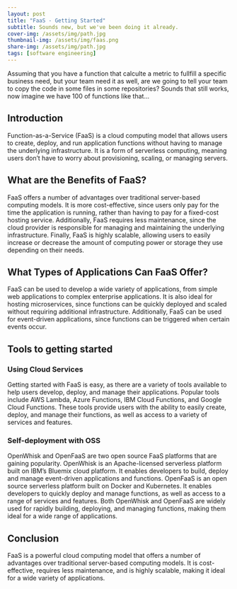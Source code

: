 ```yaml
---
layout: post
title: "FaaS - Getting Started"
subtitle: Sounds new, but we've been doing it already.
cover-img: /assets/img/path.jpg
thumbnail-img: /assets/img/faas.png
share-img: /assets/img/path.jpg
tags: [software engineering]
---
```


Assuming that you have a function that calculte a metric to fullfill a specific business need, but your team need it as well, are we going to tell your team to copy the code in some files in some repositories? Sounds that still works, now imagine we have 100 of functions like that...

## Introduction

Function-as-a-Service (FaaS) is a cloud computing model that allows users to create, deploy, and run application functions without having to manage the underlying infrastructure. It is a form of serverless computing, meaning users don’t have to worry about provisioning, scaling, or managing servers.

## What are the Benefits of FaaS?

FaaS offers a number of advantages over traditional server-based computing models. It is more cost-effective, since users only pay for the time the application is running, rather than having to pay for a fixed-cost hosting service. Additionally, FaaS requires less maintenance, since the cloud provider is responsible for managing and maintaining the underlying infrastructure. Finally, FaaS is highly scalable, allowing users to easily increase or decrease the amount of computing power or storage they use depending on their needs.

## What Types of Applications Can FaaS Offer?

FaaS can be used to develop a wide variety of applications, from simple web applications to complex enterprise applications. It is also ideal for hosting microservices, since functions can be quickly deployed and scaled without requiring additional infrastructure. Additionally, FaaS can be used for event-driven applications, since functions can be triggered when certain events occur.

## Tools to getting started

### Using Cloud Services

Getting started with FaaS is easy, as there are a variety of tools available to help users develop, deploy, and manage their applications. Popular tools include AWS Lambda, Azure Functions, IBM Cloud Functions, and Google Cloud Functions. These tools provide users with the ability to easily create, deploy, and manage their functions, as well as access to a variety of services and features.

### Self-deployment with OSS

OpenWhisk and OpenFaaS are two open source FaaS platforms that are gaining popularity. OpenWhisk is an Apache-licensed serverless platform built on IBM’s Bluemix cloud platform. It enables developers to build, deploy and manage event-driven applications and functions. OpenFaaS is an open source serverless platform built on Docker and Kubernetes. It enables developers to quickly deploy and manage functions, as well as access to a range of services and features. Both OpenWhisk and OpenFaaS are widely used for rapidly building, deploying, and managing functions, making them ideal for a wide range of applications.

## Conclusion

FaaS is a powerful cloud computing model that offers a number of advantages over traditional server-based computing models. It is cost-effective, requires less maintenance, and is highly scalable, making it ideal for a wide variety of applications.